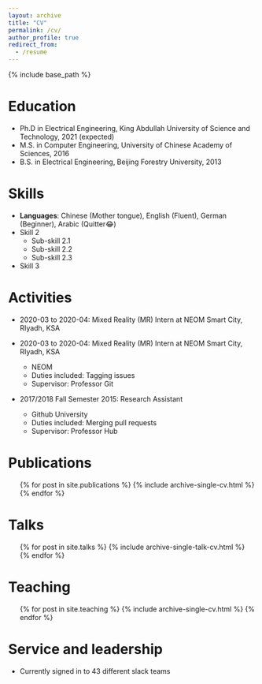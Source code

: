 ```yaml
---
layout: archive
title: "CV"
permalink: /cv/
author_profile: true
redirect_from:
  - /resume
---
```


{% include base_path %}

Education
======
* Ph.D in Electrical Engineering, King Abdullah University of Science and Technology, 2021 (expected)
* M.S. in Computer Engineering, University of Chinese Academy of Sciences, 2016
* B.S. in Electrical Engineering, Beijing Forestry University, 2013

  
Skills
======
* **Languages**: Chinese (Mother tongue), English (Fluent), German (Beginner), Arabic (Quitter:joy:)
* Skill 2
  * Sub-skill 2.1
  * Sub-skill 2.2
  * Sub-skill 2.3
* Skill 3

Activities
======
* 2020-03 to 2020-04: Mixed Reality (MR) Intern at NEOM Smart City, RIyadh, KSA
* 2020-03 to 2020-04: Mixed Reality (MR) Intern at NEOM Smart City, RIyadh, KSA
  * NEOM
  * Duties included: Tagging issues
  * Supervisor: Professor Git

* 2017/2018 Fall Semester 2015: Research Assistant
  * Github University
  * Duties included: Merging pull requests
  * Supervisor: Professor Hub
  
  
Publications
======
  <ul>{% for post in site.publications %}
    {% include archive-single-cv.html %}
  {% endfor %}</ul>
  
Talks
======
  <ul>{% for post in site.talks %}
    {% include archive-single-talk-cv.html %}
  {% endfor %}</ul>
  
Teaching
======
  <ul>{% for post in site.teaching %}
    {% include archive-single-cv.html %}
  {% endfor %}</ul>
  
Service and leadership
======
* Currently signed in to 43 different slack teams

